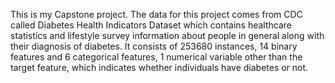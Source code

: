 This is my Capstone project. The data for this project comes from CDC called Diabetes Health Indicators Dataset which contains healthcare statistics and lifestyle survey information about people in general along with their diagnosis of diabetes. It consists of 253680 instances, 14 binary features and 6 categorical features, 1 numerical variable other than the target feature, which indicates whether individuals have diabetes or not.




